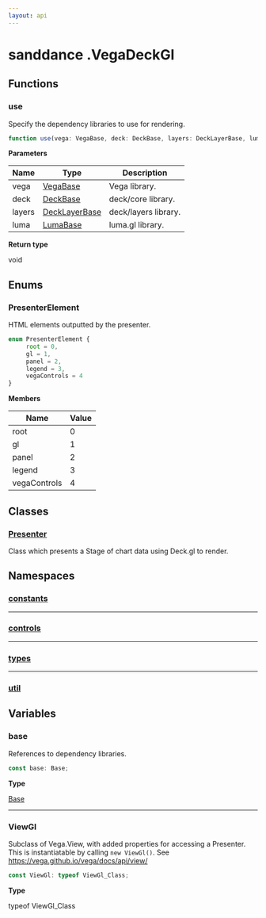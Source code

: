```yaml
---
layout: api
---
```


# sanddance .VegaDeckGl

## Functions

### use

Specify the dependency libraries to use for rendering.

```typescript
function use(vega: VegaBase, deck: DeckBase, layers: DeckLayerBase, luma: LumaBase): void;
```

**Parameters**

| Name   | Type                                    | Description          |
| ------ | --------------------------------------- | -------------------- |
| vega   | [VegaBase][InterfaceDeclaration-4]      | Vega library.        |
| deck   | [DeckBase][InterfaceDeclaration-1]      | deck/core library.   |
| layers | [DeckLayerBase][InterfaceDeclaration-2] | deck/layers library. |
| luma   | [LumaBase][InterfaceDeclaration-3]      | luma.gl library.     |

**Return type**

void

## Enums

### PresenterElement

HTML elements outputted by the presenter.


```typescript
enum PresenterElement {
     root = 0,
     gl = 1,
     panel = 2,
     legend = 3,
     vegaControls = 4
}
```

**Members**

| Name         | Value |
| ------------ | ----- |
| root         | 0     |
| gl           | 1     |
| panel        | 2     |
| legend       | 3     |
| vegaControls | 4     |

## Classes

### [Presenter][ClassDeclaration-0]

Class which presents a Stage of chart data using Deck.gl to render.


## Namespaces

### [constants][NamespaceImport-0]


----------

### [controls][NamespaceImport-1]


----------

### [types][NamespaceImport-2]


----------

### [util][NamespaceImport-3]


## Variables

### base

References to dependency libraries.

```typescript
const base: Base;
```

**Type**

[Base][InterfaceDeclaration-0]

----------

### ViewGl

Subclass of Vega.View, with added properties for accessing a Presenter.
This is instantiatable by calling `new ViewGl()`. See https://vega.github.io/vega/docs/api/view/

```typescript
const ViewGl: typeof ViewGl_Class;
```

**Type**

typeof ViewGl_Class

[SourceFile-0]: vegadeckgl#vegadeckgl
[FunctionDeclaration-0]: vegadeckgl#use
[InterfaceDeclaration-4]: vegadeckgl.types#vegabase
[InterfaceDeclaration-1]: vegadeckgl.types#deckbase
[InterfaceDeclaration-2]: vegadeckgl.types#decklayerbase
[InterfaceDeclaration-3]: vegadeckgl.types#lumabase
[EnumDeclaration-0]: vegadeckgl#presenterelement
[ClassDeclaration-0]: vegadeckgl.presenter#presenter
[NamespaceImport-0]: vegadeckgl.constants#constants
[NamespaceImport-1]: vegadeckgl.controls#controls
[NamespaceImport-2]: vegadeckgl.types#types
[NamespaceImport-3]: vegadeckgl.util#util
[VariableDeclaration-0]: vegadeckgl#base
[InterfaceDeclaration-0]: vegadeckgl.types#base
[VariableDeclaration-1]: vegadeckgl#viewgl